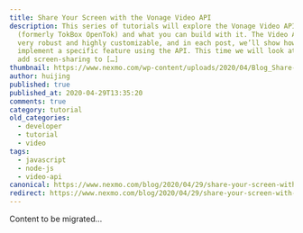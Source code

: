 ```yaml
---
title: Share Your Screen with the Vonage Video API
description: This series of tutorials will explore the Vonage Video API
  (formerly TokBox OpenTok) and what you can build with it. The Video API is
  very robust and highly customizable, and in each post, we’ll show how to
  implement a specific feature using the API. This time we will look at how to
  add screen-sharing to […]
thumbnail: https://www.nexmo.com/wp-content/uploads/2020/04/Blog_Share-Your-Screen_1200x600.png
author: huijing
published: true
published_at: 2020-04-29T13:35:20
comments: true
category: tutorial
old_categories:
  - developer
  - tutorial
  - video
tags:
  - javascript
  - node-js
  - video-api
canonical: https://www.nexmo.com/blog/2020/04/29/share-your-screen-with-the-vonage-video-api-dr
redirect: https://www.nexmo.com/blog/2020/04/29/share-your-screen-with-the-vonage-video-api-dr
---
```

Content to be migrated...